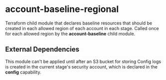 # account-baseline-regional

Terraform child module that declares baseline resources that should be created in each allowed region of each account in each stage. Called once for each allowed region by the **account-baseline** child module.

## External Dependencies

This module can't be applied until after an S3 bucket for storing Config logs is created in the current stage's security account, which is declared in the **config** capability.
